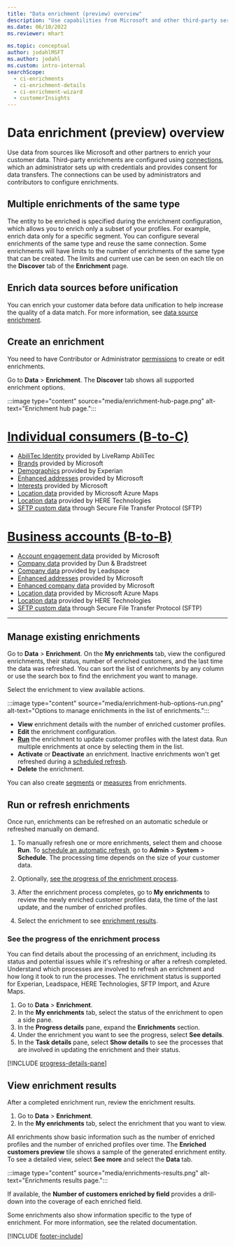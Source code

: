 ```yaml
---
title: "Data enrichment (preview) overview"
description: "Use capabilities from Microsoft and other third-party services to enrich your customer data."
ms.date: 06/10/2022
ms.reviewer: mhart

ms.topic: conceptual
author: jodahlMSFT
ms.author: jodahl
ms.custom: intro-internal
searchScope: 
  - ci-enrichments
  - ci-enrichment-details
  - ci-enrichment-wizard
  - customerInsights
---
```


# Data enrichment (preview) overview

Use data from sources like Microsoft and other partners to enrich your customer data. Third-party enrichments are configured using [connections](connections.md), which an administrator sets up with credentials and provides consent for data transfers. The connections can be used by administrators and contributors to configure enrichments.  

## Multiple enrichments of the same type

The entity to be enriched is specified during the enrichment configuration, which allows you to enrich only a subset of your profiles. For example, enrich data only for a specific segment. You can configure several enrichments of the same type and reuse the same connection. Some enrichments will have limits to the number of enrichments of the same type that can be created. The limits and current use can be seen on each tile on the **Discover** tab of the **Enrichment** page.

## Enrich data sources before unification

You can enrich your customer data before data unification to help increase the quality of a data match. For more information, see [data source enrichment](data-sources-enrichment.md).

## Create an enrichment

You need to have Contributor or Administrator [permissions](permissions.md) to create or edit enrichments.

Go to **Data** > **Enrichment**. The **Discover** tab shows all supported enrichment options.

:::image type="content" source="media/enrichment-hub-page.png" alt-text="Enrichment hub page.":::

# [Individual consumers (B-to-C)](#tab/b2c)

- [AbiliTec Identity](enrichment-liveramp.md) provided by LiveRamp AbiliTec
- [Brands](enrichment-microsoft.md) provided by Microsoft
- [Demographics](enrichment-experian.md) provided by Experian
- [Enhanced addresses](enrichment-enhanced-addresses.md) provided by Microsoft
- [Interests](enrichment-microsoft.md) provided by Microsoft
- [Location data](enrichment-azure-maps.md) provided by Microsoft Azure Maps
- [Location data](enrichment-here.md) provided by HERE Technologies
- [SFTP custom data](enrichment-SFTP-custom-import.md) through Secure File Transfer Protocol (SFTP)

# [Business accounts (B-to-B)](#tab/b2b)

- [Account engagement data](enrichment-office.md) provided by Microsoft
- [Company data](enrichment-dnb.md) provided by Dun & Bradstreet
- [Company data](enrichment-leadspace.md) provided by Leadspace
- [Enhanced addresses](enrichment-enhanced-addresses.md) provided by Microsoft
- [Enhanced company data](enrichment-enhanced-company-data.md) provided by Microsoft
- [Location data](enrichment-azure-maps.md) provided by Microsoft Azure Maps
- [Location data](enrichment-here.md) provided by HERE Technologies
- [SFTP custom data](enrichment-SFTP-custom-import.md) through Secure File Transfer Protocol (SFTP)

---

## Manage existing enrichments

Go to **Data** > **Enrichment**. On the **My enrichments** tab, view the configured enrichments, their status, number of enriched customers, and the last time the data was refreshed. You can sort the list of enrichments by any column or use the search box to find the enrichment you want to manage.

Select the enrichment to view available actions.

:::image type="content" source="media/enrichment-hub-options-run.png" alt-text="Options to manage enrichments in the list of enrichments.":::

- **View** enrichment details with the number of enriched customer profiles.
- **Edit** the enrichment configuration.
- [**Run**](#run-or-refresh-enrichments) the enrichment to update customer profiles with the latest data. Run multiple enrichments at once by selecting them in the list.
- **Activate** or **Deactivate** an enrichment. Inactive enrichments won't get refreshed during a [scheduled refresh](schedule-refresh.md).
- **Delete** the enrichment.

You can also create [segments](segments.md) or [measures](measures.md) from enrichments.

## Run or refresh enrichments

Once run, enrichments can be refreshed on an automatic schedule or refreshed manually on demand.

1. To manually refresh one or more enrichments, select them and choose **Run**. To [schedule an automatic refresh](schedule-refresh.md), go to **Admin** > **System** > **Schedule**. The processing time depends on the size of your customer data.

1. Optionally, [see the progress of the enrichment process](#see-the-progress-of-the-enrichment-process).

1. After the enrichment process completes, go to **My enrichments** to review the newly enriched customer profiles data, the time of the last update, and the number of enriched profiles.

1. Select the enrichment to see [enrichment results](#view-enrichment-results).

### See the progress of the enrichment process

You can find details about the processing of an enrichment, including its status and potential issues while it's refreshing or after a refresh completed. Understand which processes are involved to refresh an enrichment and how long it took to run the processes. The enrichment status is supported for Experian, Leadspace, HERE Technologies, SFTP Import, and Azure Maps.

1. Go to **Data** > **Enrichment**.
1. In the **My enrichments** tab, select the status of the enrichment to open a side pane.
1. In the **Progress details** pane, expand the **Enrichments** section.
1. Under the enrichment you want to see the progress, select **See details**.
1. In the **Task details** pane, select **Show details** to see the processes that are involved in updating the enrichment and their status.

[!INCLUDE [progress-details-pane](includes/progress-details-pane.md)]

## View enrichment results

After a completed enrichment run, review the enrichment results.

1. Go to **Data** > **Enrichment**.
1. In the **My enrichments** tab, select the enrichment that you want to view.

All enrichments show basic information such as the number of enriched profiles and the number of enriched profiles over time. The **Enriched customers preview** tile shows a sample of the generated enrichment entity. To see a detailed view, select **See more** and select the **Data** tab.

:::image type="content" source="media/enrichments-results.png" alt-text="Enrichments results page.":::

If available, the **Number of customers enriched by field** provides a drill-down into the coverage of each enriched field.

Some enrichments also show information specific to the type of enrichment. For more information, see the related documentation.

[!INCLUDE [footer-include](includes/footer-banner.md)]
